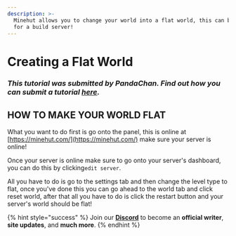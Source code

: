 ```yaml
---
description: >-
  Minehut allows you to change your world into a flat world, this can be useful
  for a build server!
---
```


# Creating a Flat World

### _This tutorial was submitted by PandaChan. Find out how you can submit a tutorial_ [_here_](../contribute.md)_._

## HOW TO MAKE YOUR WORLD FLAT

What you want to do first is go onto the panel, this is online at [https://minehut.com/](https://minehut.com/) make sure your server is online!

Once your server is online make sure to go onto your server's dashboard, you can do this by clicking`edit server`.

 All you have to do is go to the settings tab and then change the level type to flat, once you've done this you can go ahead to the world tab and click reset world, after that all you have to do is click the restart button and your server's world should be flat!

{% hint style="success" %}
Join our **[Discord](https://invite.gg/minehutxyz)** to become an **official writer**, **site updates**, and **much more**.
{% endhint %}
